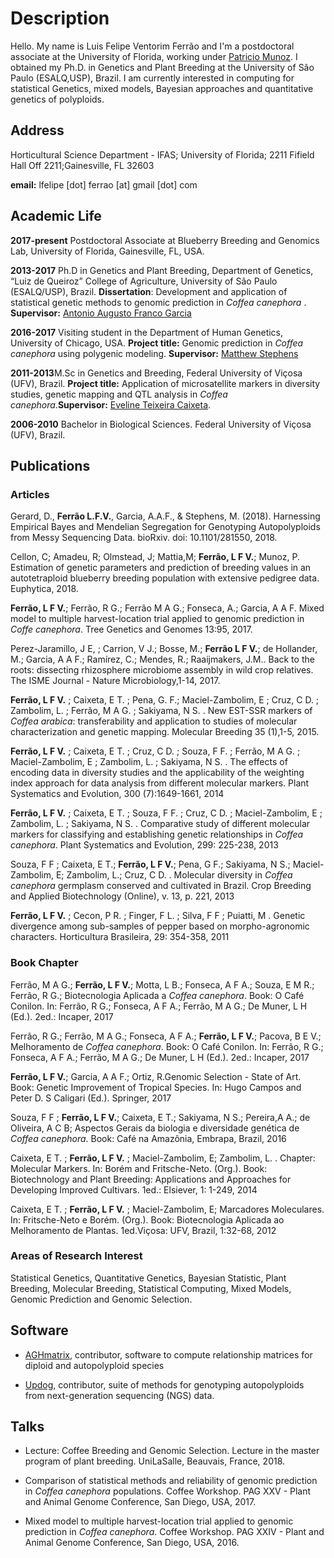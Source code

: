 # Description

Hello. My name is Luis Felipe Ventorim Ferrão and I'm a postdoctoral associate at the University of Florida, working under [Patricio Munoz](https://www.blueberrybreeding.com/). I obtained my Ph.D. in Genetics and Plant Breeding at the University of São Paulo (ESALQ,USP), Brazil. I am currently interested in computing for statistical Genetics, mixed models, Bayesian approaches and quantitative genetics of polyploids.

## Address
Horticultural Science Department - IFAS; University of Florida; 2211 Fifield Hall Off 2211;Gainesville, FL 32603

**email:** lfelipe [dot] ferrao [at] gmail [dot] com

## Academic Life
**2017-present** Postdoctoral Associate at Blueberry Breeding and Genomics Lab, University of Florida, Gainesville, FL, USA.

**2013-2017** Ph.D in Genetics and Plant Breeding, Department of Genetics, “Luiz de Queiroz” College of Agriculture, University of São Paulo (ESALQ/USP), Brazil. **Dissertation**: Development and application of statistical genetic methods to genomic prediction in *Coffea canephora* . **Supervisor:** [Antonio Augusto Franco Garcia](http://augustogarcia.me/statgen-esalq/) 

**2016-2017** Visiting student in the Department of Human Genetics, University of Chicago, USA. **Project title:** Genomic prediction in *Coffea canephora* using polygenic modeling. **Supervisor:** [Matthew Stephens](http://stephenslab.uchicago.edu/)

**2011-2013**M.Sc in Genetics and Breeding, Federal University of Viçosa (UFV), Brazil. **Project title:** Application of microsatellite markers in diversity studies, genetic mapping and QTL analysis in *Coffea canephora*.**Supervisor:** [Eveline Teixeira Caixeta](https://www.embrapa.br/equipe/-/empregado/311744/eveline-teixeira-caixeta).

**2006-2010** Bachelor in Biological Sciences. Federal University of Viçosa (UFV), Brazil.

## Publications

### Articles

Gerard, D., **Ferrão L.F.V.**, Garcia, A.A.F., & Stephens, M. (2018). Harnessing Empirical Bayes and Mendelian Segregation for Genotyping Autopolyploids from Messy Sequencing Data. bioRxiv. doi: 10.1101/281550, 2018.

Cellon, C; Amadeu, R; Olmstead, J; Mattia,M; **Ferrão, L F V.**; Munoz, P. Estimation of genetic parameters and prediction of breeding values in an autotetraploid blueberry breeding population with extensive pedigree data. Euphytica, 2018.

**Ferrão, L F V.**; Ferrão, R G.; Ferrão M A G.; Fonseca, A.; Garcia, A A F. Mixed model to multiple harvest-location trial applied to genomic prediction in *Coffe canephora*. Tree Genetics and Genomes 13:95, 2017.

Perez-Jaramillo, J E, ; Carrion, V J.; Bosse, M.; **Ferrão L F V.**;  de Hollander, M.; Garcia, A A F.; Ramírez, C.; Mendes, R.;  Raaijmakers, J.M.. Back to the roots: dissecting rhizosphere microbiome assembly in wild crop relatives. The ISME Journal - Nature Microbiology,1-14, 2017.

**Ferrão, L F V.** ; Caixeta, E T. ; Pena, G. F.; Maciel-Zambolim, E ; Cruz, C D. ;  Zambolim, L. ; Ferrão, M A G. ;  Sakiyama, N S. . New EST-SSR markers of *Coffea arabica*: transferability and application to studies of molecular characterization and genetic mapping. Molecular Breeding 35 (1),1-5, 2015.

**Ferrão, L F V.** ; Caixeta, E T. ; Cruz, C D. ; Souza, F F. ; Ferrão, M A G. ; Maciel-Zambolim, E ; Zambolim, L. ; Sakiyama, N S. . The effects of encoding data in diversity studies and the applicability of the weighting index approach for data analysis from different molecular markers. Plant Systematics and Evolution, 300 (7):1649-1661, 2014

**Ferrão, L F V.** ; Caixeta, E T.  ; Souza, F F. ; Cruz, C D. ; Maciel-Zambolim, E ; Zambolim, L. ; Sakiyama, N S. . Comparative study of different molecular markers for classifying and establishing genetic relationships in *Coffea canephora*. Plant Systematics and Evolution, 299: 225-238, 2013

Souza, F F ; Caixeta, E T.; **Ferrão, L F V.**; Pena, G F.; Sakiyama, N S.; Maciel-Zambolim, E; Zambolim, L.; Cruz, C D. . Molecular diversity in *Coffea canephora* germplasm conserved and cultivated in Brazil. Crop Breeding and Applied Biotechnology (Online), v. 13, p. 221, 2013

**Ferrão, L F V.** ; Cecon, P R. ; Finger, F L. ; Silva, F F ; Puiatti, M . Genetic divergence among sub-samples of pepper based on morpho-agronomic characters. Horticultura Brasileira, 29: 354-358, 2011


### Book Chapter

Ferrão, M A G.; **Ferrão, L F V.**; Motta, L B.; Fonseca, A F A.; Souza, E M R.; Ferrão, R G.; Biotecnologia Aplicada a *Coffea canephora*. Book: O Café Conilon. In: Ferrão, R G.; Fonseca, A F A.; Ferrão, M A G.; De Muner, L H (Ed.). 2ed.: Incaper, 2017

Ferrão, R G.; Ferrão, M A G.; Fonseca, A F A.; **Ferrão, L F V.**; Pacova, B E V.; Melhoramento de *Coffea canephora*. Book: O Café Conilon. In: Ferrão, R G.; Fonseca, A F A.; Ferrão, M A G.; De Muner, L H (Ed.). 2ed.: Incaper, 2017

**Ferrão, L F V.**; Garcia, A A F.; Ortiz, R.Genomic Selection - State of Art. Book: Genetic Improvement of Tropical Species. In: Hugo Campos and Peter D. S Caligari (Ed.).  Springer, 2017

Souza, F F ; **Ferrão, L F V.**; Caixeta, E T.; Sakiyama, N S.; Pereira,A A.; de Oliveira, A C B; Aspectos Gerais da biologia e diversidade genética de *Coffea canephora*. Book: Café na Amazônia, Embrapa, Brazil, 2016

Caixeta, E T. ; **Ferrão, L F V.** ; Maciel-Zambolim, E; Zambolim, L. . Chapter: Molecular Markers. In: Borém and Fritsche-Neto. (Org.). Book: Biotechnology and Plant Breeding: Applications and Approaches for Developing Improved Cultivars. 1ed.: Elsiever, 1: 1-249, 2014

Caixeta, E T. ; **Ferrão, L F V.** ; Maciel-Zambolim, E; Marcadores Moleculares. In: Fritsche-Neto e Borém. (Org.).  Book: Biotecnologia Aplicada ao Melhoramento de Plantas. 1ed.Viçosa: UFV, Brazil,  1:32-68, 2012

### Areas of Research Interest
Statistical Genetics, Quantitative Genetics, Bayesian Statistic, Plant Breeding, Molecular Breeding, Statistical Computing, Mixed Models, Genomic Prediction and Genomic Selection. 

## Software

- [AGHmatrix](https://github.com/prmunoz/AGHmatrix), contributor, software to compute relationship matrices for diploid and autopolyploid species

- [Updog](https://github.com/dcgerard/updog), contributor, suite of methods for genotyping autopolyploids from next-generation sequencing (NGS) data.

## Talks

- Lecture: Coffee Breeding and Genomic Selection. Lecture in the master program of plant breeding. UniLaSalle, Beauvais, France, 2018.

- Comparison of statistical methods and reliability of genomic prediction in *Coffea canephora* populations. Coffee Workshop. PAG XXV - Plant and Animal Genome Conference, San Diego, USA, 2017.

- Mixed model to multiple harvest-location trial applied to genomic prediction in *Coffea canephora*. Coffee Workshop. PAG XXIV - Plant and Animal Genome Conference, San Diego, USA, 2016.
